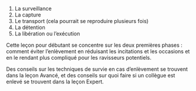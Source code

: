 [Title]: # (Les étapes d’un enlèvement)
[Order]: # (8)

1. La surveillance
2. La capture
3. Le transport (cela pourrait se reproduire plusieurs fois)
4. La détention
5. La libération ou l’exécution

Cette leçon pour débutant se concentre sur les deux premières phases : comment éviter l’enlèvement en réduisant les incitations et les occasions et en le rendant plus compliqué pour les ravisseurs potentiels.

Des conseils sur les techniques de survie en cas d’enlèvement se trouvent dans la leçon Avancé, et des conseils sur quoi faire si un collègue est enlevé se trouvent dans la leçon Expert.